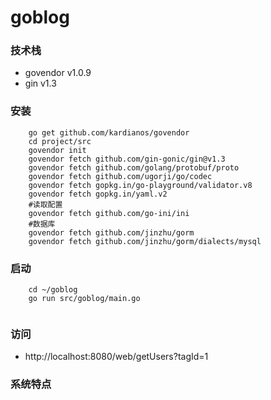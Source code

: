 # goblog

### 技术栈

* govendor v1.0.9
* gin v1.3

### 安装
```
    go get github.com/kardianos/govendor
    cd project/src
    govendor init
    govendor fetch github.com/gin-gonic/gin@v1.3
    govendor fetch github.com/golang/protobuf/proto
    govendor fetch github.com/ugorji/go/codec
    govendor fetch gopkg.in/go-playground/validator.v8
    govendor fetch gopkg.in/yaml.v2
    #读取配置
    govendor fetch github.com/go-ini/ini
    #数据库
    govendor fetch github.com/jinzhu/gorm
    govendor fetch github.com/jinzhu/gorm/dialects/mysql
```

### 启动
```
    cd ~/goblog
    go run src/goblog/main.go
    
```

### 访问

* http://localhost:8080/web/getUsers?tagId=1



### 系统特点


